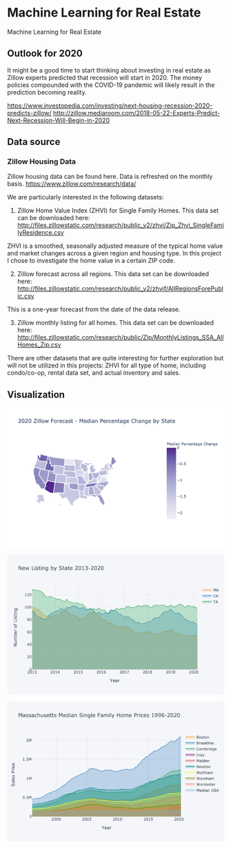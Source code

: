 # Machine Learning for Real Estate
Machine Learning for Real Estate

## Outlook for 2020

It might be a good time to start thinking about investing in real estate as Zillow experts predicted that recession will start in 2020. The money policies compounded with the COVID-19 pandemic will likely result in the prediction becoming reality.

https://www.investopedia.com/investing/next-housing-recession-2020-predicts-zillow/
http://zillow.mediaroom.com/2018-05-22-Experts-Predict-Next-Recession-Will-Begin-in-2020

## Data source

### Zillow Housing Data

Zillow housing data can be found here. Data is refreshed on the monthly basis.
https://www.zillow.com/research/data/

We are particularly interested in the following datasets:
1. Zillow Home Value Index (ZHVI) for Single Family Homes. This data set can be downloaded here: http://files.zillowstatic.com/research/public_v2/zhvi/Zip_Zhvi_SingleFamilyResidence.csv

ZHVI is a smoothed, seasonally adjusted measure of the typical home value and market changes across a given region and housing type. In this project I chose to investigate the home value in a certain ZIP code.

2. Zillow forecast across all regions. This data set can be downloaded here: http://files.zillowstatic.com/research/public_v2/zhvif/AllRegionsForePublic.csv

This is a one-year forecast from the date of the data release.

3. Zillow monthly listing for all homes. This data set can be downloaded here: http://files.zillowstatic.com/research/public/Zip/MonthlyListings_SSA_AllHomes_Zip.csv

There are other datasets that are quite interesting for further exploration but will not be utilized in this projects: ZHVI for all type of home, including condo/co-op, rental data set, and actual inventory and sales.

## Visualization

![Forecast by State](/image/state_forecast.png)

![New Listing](/image/new_listing.png)

![Massachusetts](/image/massachusetts.png)
